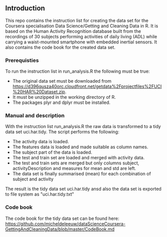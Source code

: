 ## Introduction
This repo contains the instruction list for creating the data set for the Coursera specialisation Data Science/Getting and Cleaning Data in R. It is based on the Human Activity Recognition database built from the recordings of 30 subjects performing activities of daily living (ADL) while carrying a waist-mounted smartphone with embedded inertial sensors.
It also contains the code book for the created data set.

### Prerequisties
To run the instruction list in run_analysis.R the following must be true:
- The original data set must be downloaded from https://d396qusza40orc.cloudfront.net/getdata%2Fprojectfiles%2FUCI%20HAR%20Dataset.zip.
- It must be unzipped in the working directory of R.
- The packages plyr and dplyr must be installed.

### Manual and description
With the instruction list run_analysis.R the raw data is transformed to a tidy data set uci.har.tidy.
The script performs the following:
- The activity data is loaded.
- The features data is loaded and made suitable as column names.
- The subject part of the data is loaded.
- The test and train set are loaded and merged with activity data.
- The test and train sets are merged but only columns subject, activityDescription and measures for mean and std are left.
- The data set is finally summarised (mean) for each combination of subject and activity

The result is the tidy data set uci.har.tidy ansd also the data set is exported to file system as "uci.har.tidy.txt"

### Code book
The code book for the tidy data set can  be found here: https://github.com/micheldeleeuw/dataScienceCoursera-GettingAndCleaningData/blob/master/CodeBook.md
